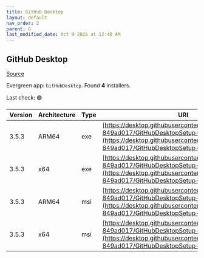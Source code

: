 ```yaml
---
title: GitHub Desktop
layout: default
nav_order: 2
parent: G
last_modified_date: Oct 9 2025 at 12:40 AM
---
```


## GitHub Desktop

[Source](https://desktop.github.com/)

Evergreen app: `GitHubDesktop`. Found **4** installers.

Last check: 🟢

| Version | Architecture | Type | URI                                                                                                                                                                                      |
| ------- | ------------ | ---- | ---------------------------------------------------------------------------------------------------------------------------------------------------------------------------------------- |
| 3.5.3   | ARM64        | exe  | [https://desktop.githubusercontent.com/releases/3.5.3-849ad017/GitHubDesktopSetup-arm64.exe](https://desktop.githubusercontent.com/releases/3.5.3-849ad017/GitHubDesktopSetup-arm64.exe) |
| 3.5.3   | x64          | exe  | [https://desktop.githubusercontent.com/releases/3.5.3-849ad017/GitHubDesktopSetup-x64.exe](https://desktop.githubusercontent.com/releases/3.5.3-849ad017/GitHubDesktopSetup-x64.exe)     |
| 3.5.3   | ARM64        | msi  | [https://desktop.githubusercontent.com/releases/3.5.3-849ad017/GitHubDesktopSetup-arm64.msi](https://desktop.githubusercontent.com/releases/3.5.3-849ad017/GitHubDesktopSetup-arm64.msi) |
| 3.5.3   | x64          | msi  | [https://desktop.githubusercontent.com/releases/3.5.3-849ad017/GitHubDesktopSetup-x64.msi](https://desktop.githubusercontent.com/releases/3.5.3-849ad017/GitHubDesktopSetup-x64.msi)     |
